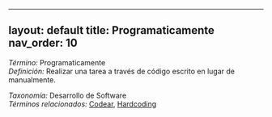 
---
layout: default
title: Programaticamente
nav_order: 10
---

*Término:* Programaticamente  
*Definición:* Realizar una tarea a través de código escrito en lugar de manualmente.

*Taxonomía:* Desarrollo de Software  
*Términos relacionados:* [Codear](https://maleniski.github.io/diccionario-angl-tec-mx/docs/alfabeticamente/C/codear/), [Hardcoding](https://maleniski.github.io/diccionario-angl-tec-mx/docs/alfabeticamente/H/hardcoding/)
